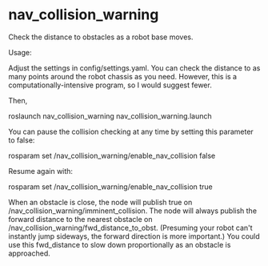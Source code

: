 # nav_collision_warning

Check the distance to obstacles as a robot base moves.

Usage:

Adjust the settings in config/settings.yaml. You can check the distance to as many points around the robot chassis as you need. However, this is a computationally-intensive program, so I would suggest fewer.


Then,

roslaunch nav_collision_warning nav_collision_warning.launch

You can pause the collision checking at any time by setting this parameter to false:

rosparam set /nav_collision_warning/enable_nav_collision false


Resume again with:

rosparam set /nav_collision_warning/enable_nav_collision true


When an obstacle is close, the node will publish true on /nav_collision_warning/imminent_collision. The node will always publish the forward distance to the nearest obstacle on /nav_collision_warning/fwd_distance_to_obst. (Presuming your robot can't instantly jump sideways, the forward direction is more important.) You could use this fwd_distance to slow down proportionally as an obstacle is approached.
